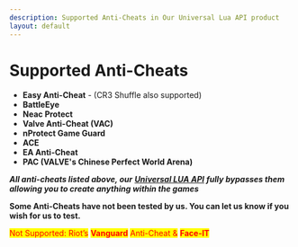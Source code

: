 ```yaml
---
description: Supported Anti-Cheats in Our Universal Lua API product
layout: default
---
```


# Supported Anti-Cheats

* **Easy Anti-Cheat** - (CR3 Shuffle also supported)
* **BattleEye**
* **Neac Protect**
* **Valve Anti-Cheat (VAC)**
* **nProtect Game Guard**
* **ACE**
* **EA Anti-Cheat**
* **PAC (VALVE's Chinese Perfect World Arena)**

_**All anti-cheats listed above, our**_ [_**Universal LUA API**_](https://perception.cx/resources/) _**fully bypasses them allowing you to create anything within the games**_ ![:)](data:image/gif;base64,R0lGODlhAQABAIAAAAAAAP///yH5BAEAAAAALAAAAAABAAEAAAIBRAA7)

**Some Anti-Cheats have not been tested by us. You can let us know if you wish for us to test.**

<mark style="color:red;">Not Supported: Riot’s</mark> <mark style="color:red;"></mark><mark style="color:red;">**Vanguard**</mark> <mark style="color:red;"></mark><mark style="color:red;">Anti-Cheat &</mark> <mark style="color:red;"></mark><mark style="color:red;">**Face-IT**</mark>

